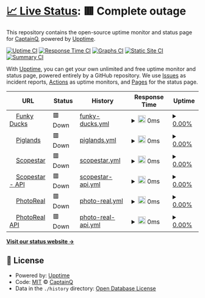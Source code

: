 # [📈 Live Status](https://demo.upptime.js.org): <!--live status--> **🟥 Complete outage**

This repository contains the open-source uptime monitor and status page for [CaptainQ](https://learn.unity.com/tutorial/introduction-to-particle-systems), powered by [Upptime](https://github.com/upptime/upptime).

[![Uptime CI](https://github.com/CaptainQWasTaken/funkyducks-status/workflows/Uptime%20CI/badge.svg)](https://github.com/CaptainQWasTaken/funkyducks-status/actions?query=workflow%3A%22Uptime+CI%22)
[![Response Time CI](https://github.com/CaptainQWasTaken/funkyducks-status/workflows/Response%20Time%20CI/badge.svg)](https://github.com/CaptainQWasTaken/funkyducks-status/actions?query=workflow%3A%22Response+Time+CI%22)
[![Graphs CI](https://github.com/CaptainQWasTaken/funkyducks-status/workflows/Graphs%20CI/badge.svg)](https://github.com/CaptainQWasTaken/funkyducks-status/actions?query=workflow%3A%22Graphs+CI%22)
[![Static Site CI](https://github.com/CaptainQWasTaken/funkyducks-status/workflows/Static%20Site%20CI/badge.svg)](https://github.com/CaptainQWasTaken/funkyducks-status/actions?query=workflow%3A%22Static+Site+CI%22)
[![Summary CI](https://github.com/CaptainQWasTaken/funkyducks-status/workflows/Summary%20CI/badge.svg)](https://github.com/CaptainQWasTaken/funkyducks-status/actions?query=workflow%3A%22Summary+CI%22)

With [Upptime](https://upptime.js.org), you can get your own unlimited and free uptime monitor and status page, powered entirely by a GitHub repository. We use [Issues](https://github.com/CaptainQWasTaken/funkyducks-status/issues) as incident reports, [Actions](https://github.com/CaptainQ/funkyducks-status/actions) as uptime monitors, and [Pages](https://demo.upptime.js.org) for the status page.

<!--start: status pages-->
<!-- This summary is generated by Upptime (https://github.com/upptime/upptime) -->
<!-- Do not edit this manually, your changes will be overwritten -->
<!-- prettier-ignore -->
| URL | Status | History | Response Time | Uptime |
| --- | ------ | ------- | ------------- | ------ |
| <img alt="" src="https://icons.duckduckgo.com/ip3/fd.pg80.net.ico" height="13"> [Funky Ducks](https://fd.pg80.net/) | 🟥 Down | [funky-ducks.yml](https://github.com/captainqdev/funkyducks-status/commits/HEAD/history/funky-ducks.yml) | <details><summary><img alt="Response time graph" src="./graphs/funky-ducks/response-time-week.png" height="20"> 0ms</summary><br><a href="https://CaptainQ.github.io/funkyducks-status/history/funky-ducks"><img alt="Response time 352" src="https://img.shields.io/endpoint?url=https%3A%2F%2Fraw.githubusercontent.com%2Fcaptainqdev%2Ffunkyducks-status%2FHEAD%2Fapi%2Ffunky-ducks%2Fresponse-time.json"></a><br><a href="https://CaptainQ.github.io/funkyducks-status/history/funky-ducks"><img alt="24-hour response time 0" src="https://img.shields.io/endpoint?url=https%3A%2F%2Fraw.githubusercontent.com%2Fcaptainqdev%2Ffunkyducks-status%2FHEAD%2Fapi%2Ffunky-ducks%2Fresponse-time-day.json"></a><br><a href="https://CaptainQ.github.io/funkyducks-status/history/funky-ducks"><img alt="7-day response time 0" src="https://img.shields.io/endpoint?url=https%3A%2F%2Fraw.githubusercontent.com%2Fcaptainqdev%2Ffunkyducks-status%2FHEAD%2Fapi%2Ffunky-ducks%2Fresponse-time-week.json"></a><br><a href="https://CaptainQ.github.io/funkyducks-status/history/funky-ducks"><img alt="30-day response time 0" src="https://img.shields.io/endpoint?url=https%3A%2F%2Fraw.githubusercontent.com%2Fcaptainqdev%2Ffunkyducks-status%2FHEAD%2Fapi%2Ffunky-ducks%2Fresponse-time-month.json"></a><br><a href="https://CaptainQ.github.io/funkyducks-status/history/funky-ducks"><img alt="1-year response time 0" src="https://img.shields.io/endpoint?url=https%3A%2F%2Fraw.githubusercontent.com%2Fcaptainqdev%2Ffunkyducks-status%2FHEAD%2Fapi%2Ffunky-ducks%2Fresponse-time-year.json"></a></details> | <details><summary><a href="https://CaptainQ.github.io/funkyducks-status/history/funky-ducks">0.00%</a></summary><a href="https://CaptainQ.github.io/funkyducks-status/history/funky-ducks"><img alt="All-time uptime 28.13%" src="https://img.shields.io/endpoint?url=https%3A%2F%2Fraw.githubusercontent.com%2Fcaptainqdev%2Ffunkyducks-status%2FHEAD%2Fapi%2Ffunky-ducks%2Fuptime.json"></a><br><a href="https://CaptainQ.github.io/funkyducks-status/history/funky-ducks"><img alt="24-hour uptime 0.00%" src="https://img.shields.io/endpoint?url=https%3A%2F%2Fraw.githubusercontent.com%2Fcaptainqdev%2Ffunkyducks-status%2FHEAD%2Fapi%2Ffunky-ducks%2Fuptime-day.json"></a><br><a href="https://CaptainQ.github.io/funkyducks-status/history/funky-ducks"><img alt="7-day uptime 0.00%" src="https://img.shields.io/endpoint?url=https%3A%2F%2Fraw.githubusercontent.com%2Fcaptainqdev%2Ffunkyducks-status%2FHEAD%2Fapi%2Ffunky-ducks%2Fuptime-week.json"></a><br><a href="https://CaptainQ.github.io/funkyducks-status/history/funky-ducks"><img alt="30-day uptime 0.00%" src="https://img.shields.io/endpoint?url=https%3A%2F%2Fraw.githubusercontent.com%2Fcaptainqdev%2Ffunkyducks-status%2FHEAD%2Fapi%2Ffunky-ducks%2Fuptime-month.json"></a><br><a href="https://CaptainQ.github.io/funkyducks-status/history/funky-ducks"><img alt="1-year uptime 0.00%" src="https://img.shields.io/endpoint?url=https%3A%2F%2Fraw.githubusercontent.com%2Fcaptainqdev%2Ffunkyducks-status%2FHEAD%2Fapi%2Ffunky-ducks%2Fuptime-year.json"></a></details>
| <img alt="" src="https://icons.duckduckgo.com/ip3/piglands.ml.ico" height="13"> [Piglands](https://piglands.ml/) | 🟥 Down | [piglands.yml](https://github.com/captainqdev/funkyducks-status/commits/HEAD/history/piglands.yml) | <details><summary><img alt="Response time graph" src="./graphs/piglands/response-time-week.png" height="20"> 0ms</summary><br><a href="https://CaptainQ.github.io/funkyducks-status/history/piglands"><img alt="Response time 0" src="https://img.shields.io/endpoint?url=https%3A%2F%2Fraw.githubusercontent.com%2Fcaptainqdev%2Ffunkyducks-status%2FHEAD%2Fapi%2Fpiglands%2Fresponse-time.json"></a><br><a href="https://CaptainQ.github.io/funkyducks-status/history/piglands"><img alt="24-hour response time 0" src="https://img.shields.io/endpoint?url=https%3A%2F%2Fraw.githubusercontent.com%2Fcaptainqdev%2Ffunkyducks-status%2FHEAD%2Fapi%2Fpiglands%2Fresponse-time-day.json"></a><br><a href="https://CaptainQ.github.io/funkyducks-status/history/piglands"><img alt="7-day response time 0" src="https://img.shields.io/endpoint?url=https%3A%2F%2Fraw.githubusercontent.com%2Fcaptainqdev%2Ffunkyducks-status%2FHEAD%2Fapi%2Fpiglands%2Fresponse-time-week.json"></a><br><a href="https://CaptainQ.github.io/funkyducks-status/history/piglands"><img alt="30-day response time 0" src="https://img.shields.io/endpoint?url=https%3A%2F%2Fraw.githubusercontent.com%2Fcaptainqdev%2Ffunkyducks-status%2FHEAD%2Fapi%2Fpiglands%2Fresponse-time-month.json"></a><br><a href="https://CaptainQ.github.io/funkyducks-status/history/piglands"><img alt="1-year response time 0" src="https://img.shields.io/endpoint?url=https%3A%2F%2Fraw.githubusercontent.com%2Fcaptainqdev%2Ffunkyducks-status%2FHEAD%2Fapi%2Fpiglands%2Fresponse-time-year.json"></a></details> | <details><summary><a href="https://CaptainQ.github.io/funkyducks-status/history/piglands">0.00%</a></summary><a href="https://CaptainQ.github.io/funkyducks-status/history/piglands"><img alt="All-time uptime 20.63%" src="https://img.shields.io/endpoint?url=https%3A%2F%2Fraw.githubusercontent.com%2Fcaptainqdev%2Ffunkyducks-status%2FHEAD%2Fapi%2Fpiglands%2Fuptime.json"></a><br><a href="https://CaptainQ.github.io/funkyducks-status/history/piglands"><img alt="24-hour uptime 0.00%" src="https://img.shields.io/endpoint?url=https%3A%2F%2Fraw.githubusercontent.com%2Fcaptainqdev%2Ffunkyducks-status%2FHEAD%2Fapi%2Fpiglands%2Fuptime-day.json"></a><br><a href="https://CaptainQ.github.io/funkyducks-status/history/piglands"><img alt="7-day uptime 0.00%" src="https://img.shields.io/endpoint?url=https%3A%2F%2Fraw.githubusercontent.com%2Fcaptainqdev%2Ffunkyducks-status%2FHEAD%2Fapi%2Fpiglands%2Fuptime-week.json"></a><br><a href="https://CaptainQ.github.io/funkyducks-status/history/piglands"><img alt="30-day uptime 0.00%" src="https://img.shields.io/endpoint?url=https%3A%2F%2Fraw.githubusercontent.com%2Fcaptainqdev%2Ffunkyducks-status%2FHEAD%2Fapi%2Fpiglands%2Fuptime-month.json"></a><br><a href="https://CaptainQ.github.io/funkyducks-status/history/piglands"><img alt="1-year uptime 0.00%" src="https://img.shields.io/endpoint?url=https%3A%2F%2Fraw.githubusercontent.com%2Fcaptainqdev%2Ffunkyducks-status%2FHEAD%2Fapi%2Fpiglands%2Fuptime-year.json"></a></details>
| <img alt="" src="https://icons.duckduckgo.com/ip3/scopestar.ml.ico" height="13"> [Scopestar](https://scopestar.ml/) | 🟥 Down | [scopestar.yml](https://github.com/captainqdev/funkyducks-status/commits/HEAD/history/scopestar.yml) | <details><summary><img alt="Response time graph" src="./graphs/scopestar/response-time-week.png" height="20"> 0ms</summary><br><a href="https://CaptainQ.github.io/funkyducks-status/history/scopestar"><img alt="Response time 0" src="https://img.shields.io/endpoint?url=https%3A%2F%2Fraw.githubusercontent.com%2Fcaptainqdev%2Ffunkyducks-status%2FHEAD%2Fapi%2Fscopestar%2Fresponse-time.json"></a><br><a href="https://CaptainQ.github.io/funkyducks-status/history/scopestar"><img alt="24-hour response time 0" src="https://img.shields.io/endpoint?url=https%3A%2F%2Fraw.githubusercontent.com%2Fcaptainqdev%2Ffunkyducks-status%2FHEAD%2Fapi%2Fscopestar%2Fresponse-time-day.json"></a><br><a href="https://CaptainQ.github.io/funkyducks-status/history/scopestar"><img alt="7-day response time 0" src="https://img.shields.io/endpoint?url=https%3A%2F%2Fraw.githubusercontent.com%2Fcaptainqdev%2Ffunkyducks-status%2FHEAD%2Fapi%2Fscopestar%2Fresponse-time-week.json"></a><br><a href="https://CaptainQ.github.io/funkyducks-status/history/scopestar"><img alt="30-day response time 0" src="https://img.shields.io/endpoint?url=https%3A%2F%2Fraw.githubusercontent.com%2Fcaptainqdev%2Ffunkyducks-status%2FHEAD%2Fapi%2Fscopestar%2Fresponse-time-month.json"></a><br><a href="https://CaptainQ.github.io/funkyducks-status/history/scopestar"><img alt="1-year response time 0" src="https://img.shields.io/endpoint?url=https%3A%2F%2Fraw.githubusercontent.com%2Fcaptainqdev%2Ffunkyducks-status%2FHEAD%2Fapi%2Fscopestar%2Fresponse-time-year.json"></a></details> | <details><summary><a href="https://CaptainQ.github.io/funkyducks-status/history/scopestar">0.00%</a></summary><a href="https://CaptainQ.github.io/funkyducks-status/history/scopestar"><img alt="All-time uptime 25.90%" src="https://img.shields.io/endpoint?url=https%3A%2F%2Fraw.githubusercontent.com%2Fcaptainqdev%2Ffunkyducks-status%2FHEAD%2Fapi%2Fscopestar%2Fuptime.json"></a><br><a href="https://CaptainQ.github.io/funkyducks-status/history/scopestar"><img alt="24-hour uptime 0.00%" src="https://img.shields.io/endpoint?url=https%3A%2F%2Fraw.githubusercontent.com%2Fcaptainqdev%2Ffunkyducks-status%2FHEAD%2Fapi%2Fscopestar%2Fuptime-day.json"></a><br><a href="https://CaptainQ.github.io/funkyducks-status/history/scopestar"><img alt="7-day uptime 0.00%" src="https://img.shields.io/endpoint?url=https%3A%2F%2Fraw.githubusercontent.com%2Fcaptainqdev%2Ffunkyducks-status%2FHEAD%2Fapi%2Fscopestar%2Fuptime-week.json"></a><br><a href="https://CaptainQ.github.io/funkyducks-status/history/scopestar"><img alt="30-day uptime 0.00%" src="https://img.shields.io/endpoint?url=https%3A%2F%2Fraw.githubusercontent.com%2Fcaptainqdev%2Ffunkyducks-status%2FHEAD%2Fapi%2Fscopestar%2Fuptime-month.json"></a><br><a href="https://CaptainQ.github.io/funkyducks-status/history/scopestar"><img alt="1-year uptime 0.00%" src="https://img.shields.io/endpoint?url=https%3A%2F%2Fraw.githubusercontent.com%2Fcaptainqdev%2Ffunkyducks-status%2FHEAD%2Fapi%2Fscopestar%2Fuptime-year.json"></a></details>
| <img alt="" src="https://icons.duckduckgo.com/ip3/api.scopestar.ml.ico" height="13"> [Scopestar - API](https://api.scopestar.ml/) | 🟥 Down | [scopestar-api.yml](https://github.com/captainqdev/funkyducks-status/commits/HEAD/history/scopestar-api.yml) | <details><summary><img alt="Response time graph" src="./graphs/scopestar-api/response-time-week.png" height="20"> 0ms</summary><br><a href="https://CaptainQ.github.io/funkyducks-status/history/scopestar-api"><img alt="Response time 0" src="https://img.shields.io/endpoint?url=https%3A%2F%2Fraw.githubusercontent.com%2Fcaptainqdev%2Ffunkyducks-status%2FHEAD%2Fapi%2Fscopestar-api%2Fresponse-time.json"></a><br><a href="https://CaptainQ.github.io/funkyducks-status/history/scopestar-api"><img alt="24-hour response time 0" src="https://img.shields.io/endpoint?url=https%3A%2F%2Fraw.githubusercontent.com%2Fcaptainqdev%2Ffunkyducks-status%2FHEAD%2Fapi%2Fscopestar-api%2Fresponse-time-day.json"></a><br><a href="https://CaptainQ.github.io/funkyducks-status/history/scopestar-api"><img alt="7-day response time 0" src="https://img.shields.io/endpoint?url=https%3A%2F%2Fraw.githubusercontent.com%2Fcaptainqdev%2Ffunkyducks-status%2FHEAD%2Fapi%2Fscopestar-api%2Fresponse-time-week.json"></a><br><a href="https://CaptainQ.github.io/funkyducks-status/history/scopestar-api"><img alt="30-day response time 0" src="https://img.shields.io/endpoint?url=https%3A%2F%2Fraw.githubusercontent.com%2Fcaptainqdev%2Ffunkyducks-status%2FHEAD%2Fapi%2Fscopestar-api%2Fresponse-time-month.json"></a><br><a href="https://CaptainQ.github.io/funkyducks-status/history/scopestar-api"><img alt="1-year response time 0" src="https://img.shields.io/endpoint?url=https%3A%2F%2Fraw.githubusercontent.com%2Fcaptainqdev%2Ffunkyducks-status%2FHEAD%2Fapi%2Fscopestar-api%2Fresponse-time-year.json"></a></details> | <details><summary><a href="https://CaptainQ.github.io/funkyducks-status/history/scopestar-api">0.00%</a></summary><a href="https://CaptainQ.github.io/funkyducks-status/history/scopestar-api"><img alt="All-time uptime 25.85%" src="https://img.shields.io/endpoint?url=https%3A%2F%2Fraw.githubusercontent.com%2Fcaptainqdev%2Ffunkyducks-status%2FHEAD%2Fapi%2Fscopestar-api%2Fuptime.json"></a><br><a href="https://CaptainQ.github.io/funkyducks-status/history/scopestar-api"><img alt="24-hour uptime 0.00%" src="https://img.shields.io/endpoint?url=https%3A%2F%2Fraw.githubusercontent.com%2Fcaptainqdev%2Ffunkyducks-status%2FHEAD%2Fapi%2Fscopestar-api%2Fuptime-day.json"></a><br><a href="https://CaptainQ.github.io/funkyducks-status/history/scopestar-api"><img alt="7-day uptime 0.00%" src="https://img.shields.io/endpoint?url=https%3A%2F%2Fraw.githubusercontent.com%2Fcaptainqdev%2Ffunkyducks-status%2FHEAD%2Fapi%2Fscopestar-api%2Fuptime-week.json"></a><br><a href="https://CaptainQ.github.io/funkyducks-status/history/scopestar-api"><img alt="30-day uptime 0.00%" src="https://img.shields.io/endpoint?url=https%3A%2F%2Fraw.githubusercontent.com%2Fcaptainqdev%2Ffunkyducks-status%2FHEAD%2Fapi%2Fscopestar-api%2Fuptime-month.json"></a><br><a href="https://CaptainQ.github.io/funkyducks-status/history/scopestar-api"><img alt="1-year uptime 0.00%" src="https://img.shields.io/endpoint?url=https%3A%2F%2Fraw.githubusercontent.com%2Fcaptainqdev%2Ffunkyducks-status%2FHEAD%2Fapi%2Fscopestar-api%2Fuptime-year.json"></a></details>
| <img alt="" src="https://icons.duckduckgo.com/ip3/photoreal.cf.ico" height="13"> [PhotoReal](https://photoreal.cf/) | 🟥 Down | [photo-real.yml](https://github.com/captainqdev/funkyducks-status/commits/HEAD/history/photo-real.yml) | <details><summary><img alt="Response time graph" src="./graphs/photo-real/response-time-week.png" height="20"> 0ms</summary><br><a href="https://CaptainQ.github.io/funkyducks-status/history/photo-real"><img alt="Response time 0" src="https://img.shields.io/endpoint?url=https%3A%2F%2Fraw.githubusercontent.com%2Fcaptainqdev%2Ffunkyducks-status%2FHEAD%2Fapi%2Fphoto-real%2Fresponse-time.json"></a><br><a href="https://CaptainQ.github.io/funkyducks-status/history/photo-real"><img alt="24-hour response time 0" src="https://img.shields.io/endpoint?url=https%3A%2F%2Fraw.githubusercontent.com%2Fcaptainqdev%2Ffunkyducks-status%2FHEAD%2Fapi%2Fphoto-real%2Fresponse-time-day.json"></a><br><a href="https://CaptainQ.github.io/funkyducks-status/history/photo-real"><img alt="7-day response time 0" src="https://img.shields.io/endpoint?url=https%3A%2F%2Fraw.githubusercontent.com%2Fcaptainqdev%2Ffunkyducks-status%2FHEAD%2Fapi%2Fphoto-real%2Fresponse-time-week.json"></a><br><a href="https://CaptainQ.github.io/funkyducks-status/history/photo-real"><img alt="30-day response time 0" src="https://img.shields.io/endpoint?url=https%3A%2F%2Fraw.githubusercontent.com%2Fcaptainqdev%2Ffunkyducks-status%2FHEAD%2Fapi%2Fphoto-real%2Fresponse-time-month.json"></a><br><a href="https://CaptainQ.github.io/funkyducks-status/history/photo-real"><img alt="1-year response time 0" src="https://img.shields.io/endpoint?url=https%3A%2F%2Fraw.githubusercontent.com%2Fcaptainqdev%2Ffunkyducks-status%2FHEAD%2Fapi%2Fphoto-real%2Fresponse-time-year.json"></a></details> | <details><summary><a href="https://CaptainQ.github.io/funkyducks-status/history/photo-real">0.00%</a></summary><a href="https://CaptainQ.github.io/funkyducks-status/history/photo-real"><img alt="All-time uptime 14.21%" src="https://img.shields.io/endpoint?url=https%3A%2F%2Fraw.githubusercontent.com%2Fcaptainqdev%2Ffunkyducks-status%2FHEAD%2Fapi%2Fphoto-real%2Fuptime.json"></a><br><a href="https://CaptainQ.github.io/funkyducks-status/history/photo-real"><img alt="24-hour uptime 0.00%" src="https://img.shields.io/endpoint?url=https%3A%2F%2Fraw.githubusercontent.com%2Fcaptainqdev%2Ffunkyducks-status%2FHEAD%2Fapi%2Fphoto-real%2Fuptime-day.json"></a><br><a href="https://CaptainQ.github.io/funkyducks-status/history/photo-real"><img alt="7-day uptime 0.00%" src="https://img.shields.io/endpoint?url=https%3A%2F%2Fraw.githubusercontent.com%2Fcaptainqdev%2Ffunkyducks-status%2FHEAD%2Fapi%2Fphoto-real%2Fuptime-week.json"></a><br><a href="https://CaptainQ.github.io/funkyducks-status/history/photo-real"><img alt="30-day uptime 0.00%" src="https://img.shields.io/endpoint?url=https%3A%2F%2Fraw.githubusercontent.com%2Fcaptainqdev%2Ffunkyducks-status%2FHEAD%2Fapi%2Fphoto-real%2Fuptime-month.json"></a><br><a href="https://CaptainQ.github.io/funkyducks-status/history/photo-real"><img alt="1-year uptime 0.00%" src="https://img.shields.io/endpoint?url=https%3A%2F%2Fraw.githubusercontent.com%2Fcaptainqdev%2Ffunkyducks-status%2FHEAD%2Fapi%2Fphoto-real%2Fuptime-year.json"></a></details>
| <img alt="" src="https://icons.duckduckgo.com/ip3/api.photoreal.cf.ico" height="13"> [PhotoReal API](https://api.photoreal.cf/) | 🟥 Down | [photo-real-api.yml](https://github.com/captainqdev/funkyducks-status/commits/HEAD/history/photo-real-api.yml) | <details><summary><img alt="Response time graph" src="./graphs/photo-real-api/response-time-week.png" height="20"> 0ms</summary><br><a href="https://CaptainQ.github.io/funkyducks-status/history/photo-real-api"><img alt="Response time 0" src="https://img.shields.io/endpoint?url=https%3A%2F%2Fraw.githubusercontent.com%2Fcaptainqdev%2Ffunkyducks-status%2FHEAD%2Fapi%2Fphoto-real-api%2Fresponse-time.json"></a><br><a href="https://CaptainQ.github.io/funkyducks-status/history/photo-real-api"><img alt="24-hour response time 0" src="https://img.shields.io/endpoint?url=https%3A%2F%2Fraw.githubusercontent.com%2Fcaptainqdev%2Ffunkyducks-status%2FHEAD%2Fapi%2Fphoto-real-api%2Fresponse-time-day.json"></a><br><a href="https://CaptainQ.github.io/funkyducks-status/history/photo-real-api"><img alt="7-day response time 0" src="https://img.shields.io/endpoint?url=https%3A%2F%2Fraw.githubusercontent.com%2Fcaptainqdev%2Ffunkyducks-status%2FHEAD%2Fapi%2Fphoto-real-api%2Fresponse-time-week.json"></a><br><a href="https://CaptainQ.github.io/funkyducks-status/history/photo-real-api"><img alt="30-day response time 0" src="https://img.shields.io/endpoint?url=https%3A%2F%2Fraw.githubusercontent.com%2Fcaptainqdev%2Ffunkyducks-status%2FHEAD%2Fapi%2Fphoto-real-api%2Fresponse-time-month.json"></a><br><a href="https://CaptainQ.github.io/funkyducks-status/history/photo-real-api"><img alt="1-year response time 0" src="https://img.shields.io/endpoint?url=https%3A%2F%2Fraw.githubusercontent.com%2Fcaptainqdev%2Ffunkyducks-status%2FHEAD%2Fapi%2Fphoto-real-api%2Fresponse-time-year.json"></a></details> | <details><summary><a href="https://CaptainQ.github.io/funkyducks-status/history/photo-real-api">0.00%</a></summary><a href="https://CaptainQ.github.io/funkyducks-status/history/photo-real-api"><img alt="All-time uptime 14.10%" src="https://img.shields.io/endpoint?url=https%3A%2F%2Fraw.githubusercontent.com%2Fcaptainqdev%2Ffunkyducks-status%2FHEAD%2Fapi%2Fphoto-real-api%2Fuptime.json"></a><br><a href="https://CaptainQ.github.io/funkyducks-status/history/photo-real-api"><img alt="24-hour uptime 0.00%" src="https://img.shields.io/endpoint?url=https%3A%2F%2Fraw.githubusercontent.com%2Fcaptainqdev%2Ffunkyducks-status%2FHEAD%2Fapi%2Fphoto-real-api%2Fuptime-day.json"></a><br><a href="https://CaptainQ.github.io/funkyducks-status/history/photo-real-api"><img alt="7-day uptime 0.00%" src="https://img.shields.io/endpoint?url=https%3A%2F%2Fraw.githubusercontent.com%2Fcaptainqdev%2Ffunkyducks-status%2FHEAD%2Fapi%2Fphoto-real-api%2Fuptime-week.json"></a><br><a href="https://CaptainQ.github.io/funkyducks-status/history/photo-real-api"><img alt="30-day uptime 0.00%" src="https://img.shields.io/endpoint?url=https%3A%2F%2Fraw.githubusercontent.com%2Fcaptainqdev%2Ffunkyducks-status%2FHEAD%2Fapi%2Fphoto-real-api%2Fuptime-month.json"></a><br><a href="https://CaptainQ.github.io/funkyducks-status/history/photo-real-api"><img alt="1-year uptime 0.00%" src="https://img.shields.io/endpoint?url=https%3A%2F%2Fraw.githubusercontent.com%2Fcaptainqdev%2Ffunkyducks-status%2FHEAD%2Fapi%2Fphoto-real-api%2Fuptime-year.json"></a></details>

<!--end: status pages-->

[**Visit our status website →**](https://captainqwastaken.github.io/funkyducks-status/)

## 📄 License

- Powered by: [Upptime](https://github.com/upptime/upptime)
- Code: [MIT](./LICENSE) © [CaptainQ](https://learn.unity.com/tutorial/introduction-to-particle-systems)
- Data in the `./history` directory: [Open Database License](https://opendatacommons.org/licenses/odbl/1-0/)
